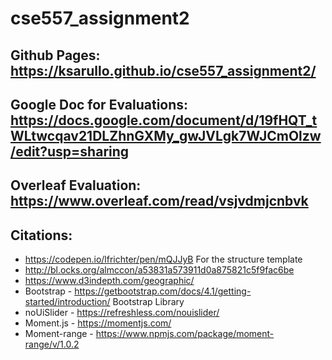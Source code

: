 # cse557_assignment2

## Github Pages: https://ksarullo.github.io/cse557_assignment2/

## Google Doc for Evaluations: https://docs.google.com/document/d/19fHQT_tWLtwcqav21DLZhnGXMy_gwJVLgk7WJCmOlzw/edit?usp=sharing

## Overleaf Evaluation: https://www.overleaf.com/read/vsjvdmjcnbvk

## Citations:

-   https://codepen.io/lfrichter/pen/mQJJyB For the structure template
-   http://bl.ocks.org/almccon/a53831a573911d0a875821c5f9fac6be
-   https://www.d3indepth.com/geographic/
-   Bootstrap - https://getbootstrap.com/docs/4.1/getting-started/introduction/ Bootstrap Library
-   noUiSlider - https://refreshless.com/nouislider/
-   Moment.js - https://momentjs.com/
-   Moment-range - https://www.npmjs.com/package/moment-range/v/1.0.2
